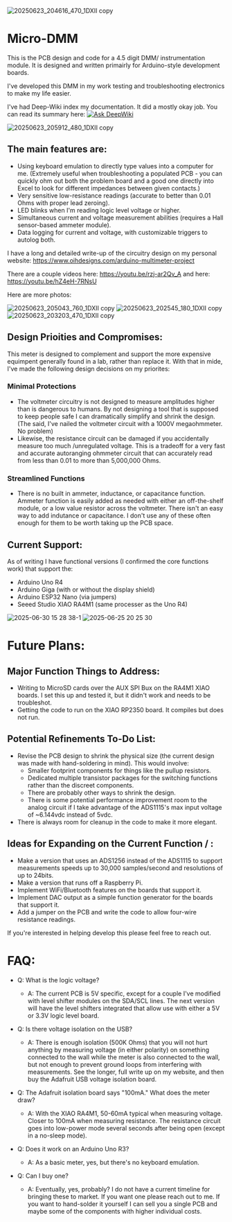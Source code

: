 ![20250623_204616_470_1DXII copy](https://github.com/user-attachments/assets/606b6dc2-5ae6-4be6-a74b-a8d9c2276296)


# Micro-DMM

This is the PCB design and code for a 4.5 digit DMM/ instrumentation module. It is designed and written primairly for Arduino-style development boards.

I've developed this DMM in my work testing and troubleshooting electronics to make my life easier. 

I've had Deep-Wiki index my documentation. It did a mostly okay job. You can read its summary here:
[![Ask DeepWiki](https://deepwiki.com/badge.svg)](https://deepwiki.com/oihdesigns/Micro-DMM)


![20250623_205912_480_1DXII copy](https://github.com/user-attachments/assets/18e67b72-3f34-445f-8bca-6235bc45dc89)

## The main features are:

- Using keyboard emulation to directly type values into a computer for me. (Extremely useful when troubleshooting a populated PCB - you can quickly ohm out both the problem board and a good one directly into Excel to look for different impedances between given contacts.)
- Very sensitive low-resistance readings (accurate to better than 0.01 Ohms with proper lead zeroing).
- LED blinks when I'm reading logic level voltage or higher.
- Simultaneous current and voltage measurement abilities (requires a Hall sensor-based ammeter module). 
- Data logging for current and voltage, with customizable triggers to autolog both.

I have a long and detailed write-up of the circuitry design on my personal website: https://www.oihdesigns.com/arduino-multimeter-project

There are a couple videos here:
https://youtu.be/rzj-ar2Qv_A
and here:
https://youtu.be/hZ4eH-7RNsU

Here are more photos:

![20250623_205043_760_1DXII copy](https://github.com/user-attachments/assets/1e8d43a8-2d98-4d29-bcc4-4436717be3c0)
![20250623_202545_180_1DXII copy](https://github.com/user-attachments/assets/012b9ef7-557c-4ccc-9eac-9cd608fcdfd7)
![20250623_203203_470_1DXII copy](https://github.com/user-attachments/assets/2eb9bdcf-79eb-4e2a-9211-deb4775e8079)

## Design Prioities and Compromises:
This meter is designed to complement and support the more expensive equimpent generally found in a lab, rather than replace it. With that in mide, I've made the following design decisions on my priorites:

### Minimal Protections
- The voltmeter circuitry is not designed to measure amplitudes higher than is dangerous to humans. By not designing a tool that is supposed to keep people safe I can dramatically simplify and shrink the design. (The said, I've nailed the voltmeter circuit with a 1000V megaohmmeter. No problem)
- Likewise, the resistance circuit can be damaged if you accidentally measure too much /unregulated voltage. This is a tradeoff for a very fast and accurate autoranging ohmmeter circuit that can accurately read from less than 0.01 to more than 5,000,000 Ohms. 

### Streamlined Functions
- There is no built in ammeter, inductance, or capacitance function. Ammeter function is easily added as needed with either an off-the-shelf module, or a low value resistor across the voltmeter. There isn't an easy way to add indutance or capacitance. I don't use any of these often enough for them to be worth taking up the PCB space.  

## Current Support:
As of writing I have functional versions (I confirmed the core functions work) that support the:
- Arduino Uno R4
- Arduino Giga (with or without the display shield)
- Arduino ESP32 Nano (via jumpers)
- Seeed Studio XIAO RA4M1 (same processer as the Uno R4) 

![2025-06-30 15 28 38-1](https://github.com/user-attachments/assets/d1df3a64-35a9-4641-99ba-be2e2ba61623)
![2025-06-25 20 25 30](https://github.com/user-attachments/assets/2e6708fb-ebba-4c70-9a25-8d26cee135b0)

# Future Plans:

## Major Function Things to Address:
- Writing to MicroSD cards over the AUX SPI Bux on the RA4M1 XIAO boards. I set this up and tested it, but it didn't work and needs to be troubleshot.
- Getting the code to run on the XIAO RP2350 board. It compiles but does not run. 

## Potential Refinements To-Do List:
- Revise the PCB design to shrink the physical size (the current design was made with hand-soldering in mind). This would involve:
  - Smaller footprint components for things like the pullup resistors.
  - Dedicated multiple transistor packages for the switching functions rather than the discreet components.
  - There are probably other ways to shrink the design.
  - There is some potential performance improvement room to the analog circuit if I take advantage of the ADS1115's max input voltage of ~6.144vdc instead of 5vdc.
- There is always room for cleanup in the code to make it more elegant. 

## Ideas for Expanding on the Current Function / :
- Make a version that uses an ADS1256 instead of the ADS1115 to support measurements speeds up to 30,000 samples/second and resolutions of up to 24bits.
- Make a version that runs off a Raspberry Pi.
- Implement WiFi/Bluetooth features on the boards that support it.
- Implement DAC output as a simple function generator for the boards that support it.
- Add a jumper on the PCB and write the code to allow four-wire resistance readings.

If you're interested in helping develop this please feel free to reach out. 

# FAQ:
- Q: What is the logic voltage?
  - A:  The current PCB is 5V specific, except for a couple I've modified with level shifter modules on the SDA/SCL lines. The next version will have the level shifters integrated that allow use with either a 5V or 3.3V logic level board. 

- Q: Is there voltage isolation on the USB?
  - A: There is enough isolation (500K Ohms) that you will not hurt anything by measuring voltage (in either polarity) on something connected to the wall while the meter is also connected to the wall, but not enough to prevent ground loops from interfering with measurements. See the longer, full write up on my website, and then buy the Adafruit USB voltage isolation board.


- Q: The Adafruit isolation board says "100mA." What does the meter draw?
  - A: With the XIAO RA4M1, 50-60mA typical when measuring voltage. Closer to 100mA when measuring resistance. The resistance circuit goes into low-power mode several seconds after being open (except in a no-sleep mode).

- Q: Does it work on an Arduino Uno R3?
  - A: As a basic meter, yes, but there's no keyboard emulation.    

- Q: Can I buy one?
  - A: Eventually, yes, probably? I do not have a current timeline for bringing these to market. If you want one please reach out to me. If you want to hand-solder it yourself I can sell you a single PCB and maybe some of the components with higher individual costs.
 


